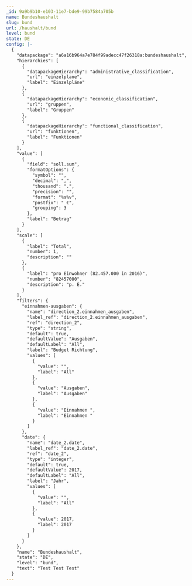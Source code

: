 ```yaml
---
_id: 9a9b9b10-e103-11e7-bde9-99b7584a705b
name: Bundeshaushalt
slug: bund
url: /haushalt/bund
level: bund
state: DE
config: |-
  {
    "datapackage": "a6a16b964a7e784f99adecc47f26318a:bundeshaushalt",
    "hierarchies": [
      {
        "datapackageHierarchy": "administrative_classification",
        "url": "einzelplane",
        "label": "Einzelpläne"
      },
      {
        "datapackageHierarchy": "economic_classification",
        "url": "gruppen",
        "label": "Gruppen"
      },
      {
        "datapackageHierarchy": "functional_classification",
        "url": "funktionen",
        "label": "Funktionen"
      }
    ],
    "value": [
      {
        "field": "soll.sum",
        "formatOptions": {
          "symbol": "",
          "decimal": ",",
          "thousand": ".",
          "precision": "",
          "format": "%s%v",
          "postfix": " €",
          "grouping": 3
        },
        "label": "Betrag"
      }
    ],
    "scale": [
      {
        "label": "Total",
        "number": 1,
        "description": ""
      },
      {
        "label": "pro Einwohner (82.457.000 in 2016)",
        "number": "82457000",
        "description": "p. E."
      }
    ],
    "filters": {
      "einnahmen-ausgaben": {
        "name": "direction_2.einnahmen_ausgaben",
        "label_ref": "direction_2.einnahmen_ausgaben",
        "ref": "direction_2",
        "type": "string",
        "default": true,
        "defaultValue": "Ausgaben",
        "defaultLabel": "All",
        "label": "Budget Richtung",
        "values": [
          {
            "value": "",
            "label": "All"
          },
          {
            "value": "Ausgaben",
            "label": "Ausgaben"
          },
          {
            "value": "Einnahmen ",
            "label": "Einnahmen "
          }
        ]
      },
      "date": {
        "name": "date_2.date",
        "label_ref": "date_2.date",
        "ref": "date_2",
        "type": "integer",
        "default": true,
        "defaultValue": 2017,
        "defaultLabel": "All",
        "label": "Jahr",
        "values": [
          {
            "value": "",
            "label": "All"
          },
          {
            "value": 2017,
            "label": 2017
          }
        ]
      }
    },
    "name": "Bundeshaushalt",
    "state": "DE",
    "level": "bund",
    "text": "Test Test Test"
  }
---
```

